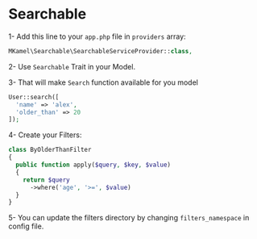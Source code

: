 # Searchable

1- Add this line to your `app.php` file in `providers` array:
```php
MKamel\Searchable\SearchableServiceProvider::class,
```

2- Use `Searchable` Trait in your Model.

3- That will make `Search` function available for you model
```php
User::search([
  'name' => 'alex',
  'older_than' => 20
]);
```

4- Create your Filters:
```php
class ByOlderThanFilter
{
  public function apply($query, $key, $value)
  {
    return $query
      ->where('age', '>=', $value)
  }
}
```

5- You can update the filters directory by changing `filters_namespace` in config file.
